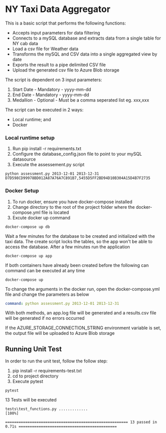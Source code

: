 # NY Taxi Data Aggregator

This is a basic script that performs the following functions:
* Accepts input parameters for data filtering
* Connects to a mySQL database and extracts data from a single table for NY cab data
* Load a csv file for Weather data
* Transforms the mySQL and CSV data into a single aggregated view by date
* Exports the result to a pipe delimited CSV file
* Upload the generated csv file to Azure Blob storage

The script is dependent on 3 input parameters:
1. Start Date - Mandatory - yyyy-mm-dd
2. End Date - Mandatory - yyyy-mm-dd
3. Medallion - Optional - Must be a comma seperated list eg. xxx,xxx

The script can be executed in 2 ways:
* Local runtime; and
* Docker

### Local runtime setup

1. Run pip install -r requirements.txt
2. Configure the database_config.json file to point to your mySQL datasource
3. Execute the assessement.py script
```commandline
python assessment.py 2013-12-01 2013-12-31 D7D598CD99978BD012A87A76A7C891B7,5455D5FF2BD94D10B304A15D4B7F2735
```

### Docker Setup
1. To run docker, ensure you have docker-compose installed
2. Change directory to the root of the project folder where the docker-compose.yml file is located
3. Excute docker up command
```commandline
docker-compose up db
```
Wait a few minutes for the database to be created and initialized with the taxi data.
The create script locks the tables, so the app won't be able to access the database.
After a few minutes run the application
```commandline
docker-compose up app
```
If both containers have already been created before the following can command can be executed at any time
```commandline
docker-compose up
```

To change the arguments in the docker run, open the docker-compose.yml file and change the parameters as below
```yaml
command: python assessment.py 2013-12-01 2013-12-31
```

With both methods, an app.log file will be generated and a results.csv file will be generated if no errors occurred

If the AZURE_STORAGE_CONNECTION_STRING environment variable is set, the output file will be uploaded to Azure Blob storage

## Running Unit Test

In order to run the unit test, follow the follow step:
1. pip install -r requirements-test.txt
2. cd to project directory
3. Execute pytest
```commandline
pytest
```

13 Tests will be executed
```commandline
tests\test_functions.py .............                                                                            [100%]

======================================================= 13 passed in 0.71s ============================================

```

